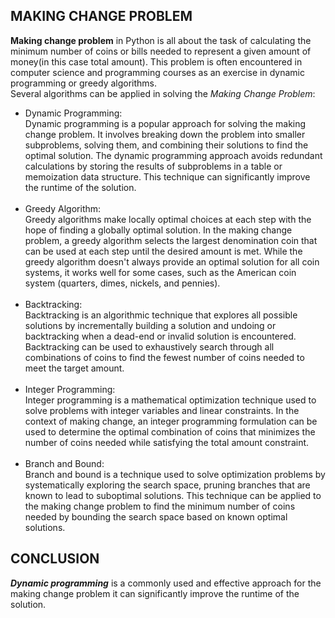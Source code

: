 ## MAKING CHANGE PROBLEM
<strong>Making change problem</strong> in Python is all about the task of calculating the minimum number of coins or bills needed to represent a given amount of money(in this case total amount). This problem is often encountered in computer science and programming courses as an exercise in dynamic programming or greedy algorithms.
<br>
Several algorithms can be applied in solving the <em>Making Change Problem</em>:<br>
<ul>
<li>Dynamic Programming:<br> Dynamic programming is a popular approach for solving the making change problem. It involves breaking down the problem into smaller subproblems, solving them, and combining their solutions to find the optimal solution. The dynamic programming approach avoids redundant calculations by storing the results of subproblems in a table or memoization data structure. This technique can significantly improve the runtime of the solution.</li>
<br>
<li>Greedy Algorithm:<br> Greedy algorithms make locally optimal choices at each step with the hope of finding a globally optimal solution. In the making change problem, a greedy algorithm selects the largest denomination coin that can be used at each step until the desired amount is met. While the greedy algorithm doesn't always provide an optimal solution for all coin systems, it works well for some cases, such as the American coin system (quarters, dimes, nickels, and pennies).</li>
<br>
<li>Backtracking:<br> Backtracking is an algorithmic technique that explores all possible solutions by incrementally building a solution and undoing or backtracking when a dead-end or invalid solution is encountered. Backtracking can be used to exhaustively search through all combinations of coins to find the fewest number of coins needed to meet the target amount.</li>
<br>
<li>Integer Programming:<br> Integer programming is a mathematical optimization technique used to solve problems with integer variables and linear constraints. In the context of making change, an integer programming formulation can be used to determine the optimal combination of coins that minimizes the number of coins needed while satisfying the total amount constraint.</li>
<br>
<li>Branch and Bound:<br> Branch and bound is a technique used to solve optimization problems by systematically exploring the search space, pruning branches that are known to lead to suboptimal solutions. This technique can be applied to the making change problem to find the minimum number of coins needed by bounding the search space based on known optimal solutions.</li>
</ul>
<h2>CONCLUSION</h2>
<strong><em>Dynamic programming</em></strong> is a commonly used and effective approach for the making change problem it can significantly improve the runtime of the solution.
